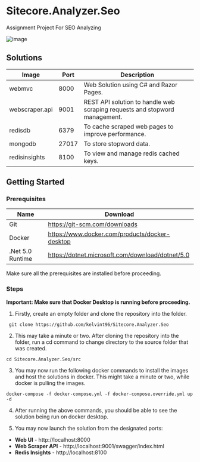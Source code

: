 # Sitecore.Analyzer.Seo

Assignment Project For SEO Analyzing

![image](https://user-images.githubusercontent.com/82433256/115150549-73e9a880-a09b-11eb-88ee-2218a25333aa.png)


## Solutions
| Image  | Port  | Description |
| ----------------------- | ------------ | ------------|
| webmvc  | 8000  | Web Solution using C# and Razor Pages. |
| webscraper.api  | 9001  | REST API solution to handle web scraping requests and stopword management.
| redisdb | 6379| To cache scraped web pages to improve performance.
| mongodb | 27017|  To store stopword data.
| redisinsights | 8100| To view and manage redis cached keys.

## Getting Started

### Prerequisites
|  Name | Download  |
| ------------ | ------------ |
| Git  | https://git-scm.com/downloads  |
| Docker  |  https://www.docker.com/products/docker-desktop |
| .Net 5.0 Runtime | https://dotnet.microsoft.com/download/dotnet/5.0|

Make sure all the prerequisites are installed before proceeding.

### Steps
**Important: Make sure that Docker Desktop is running before proceeding.**

1. Firstly, create an empty folder and clone the repository into the folder.

` git clone https://github.com/kelvint96/Sitecore.Analyzer.Seo`

2. This may take a minute or two. After cloning the repository into the folder, run a cd command to change directory to the source folder that was created.

` cd Sitecore.Analyzer.Seo/src `

3. You may now run the following docker commands to install the images and host the solutions in docker. This might take a minute or two, while docker is pulling the images.

`docker-compose -f docker-compose.yml -f docker-compose.override.yml up -d`

4. After running the above commands, you should be able to see the solution being run on docker desktop.

5. You may now launch the solution from the designated ports:
- **Web UI** - http://localhost:8000
- **Web Scraper API** - http://localhost:9001/swagger/index.html
- **Redis Insights** - http://localhost:8100


